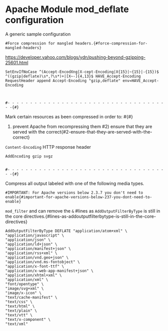 <!--
parent:
    title: Fine_tuning_TAO_26_settings_(Alternative_data_storage)
author:
    - 'Joel Bout'
created_at: '2014-08-29 15:24:27'
updated_at: '2014-08-29 15:24:27'
tags:
    - 'Fine tuning TAO 26 settings (Alternative data storage)'
-->

Apache Module mod\_deflate configuration
========================================

A generic sample configuration



    #Force compression for mangled headers.{#force-compression-for-mangled-headers}

 https://developer.yahoo.com/blogs/ydn/pushing-beyond-gzipping-25601.html



    SetEnvIfNoCase ^(Accept-EncodXng|X-cept-Encoding|X{15}|~{15}|-{15})$ ^((gzip|deflate)\s*,?\s*)+|[X~-]{4,13}$ HAVE_Accept-Encoding
    RequestHeader append Accept-Encoding "gzip,deflate" env=HAVE_Accept-Encoding



    #- - - - - - - - - - - - - - - - - - - - - - - - - - - - - - - - - - - - -{#}

 Mark certain resources as been compressed in order to:
    #{#}

 1) prevent Apache from recompressing them
    #2) ensure that they are served with the correct{#2-ensure-that-they-are-served-with-the-correct}

 `Content-Encoding` HTTP response header


    AddEncoding gzip svgz


    #- - - - - - - - - - - - - - - - - - - - - - - - - - - - - - - - - - - - -{#}

 Compress all output labeled with one of the following media types.

    #IMPORTANT: For Apache versions below 2.3.7 you don't need to enable{#important-for-apache-versions-below-237-you-dont-need-to-enable}

 `mod_filter` and can remove the `` & ``
    #lines as `AddOutputFilterByType` is still in the core directives.{#lines-as-addoutputfilterbytype-is-still-in-the-core-directives}

    AddOutputFilterByType DEFLATE "application/atom+xml" \
    "application/javascript" \
    "application/json" \
    "application/ld+json" \
    "application/manifest+json" \
    "application/rss+xml" \
    "application/vnd.geo+json" \
    "application/vnd.ms-fontobject" \
    "application/x-font-ttf" \
    "application/x-web-app-manifest+json" \
    "application/xhtml+xml" \
    "application/xml" \
    "font/opentype" \
    "image/svg+xml" \
    "image/x-icon" \
    "text/cache-manifest" \
    "text/css" \
    "text/html" \
    "text/plain" \
    "text/vtt" \
    "text/x-component" \
    "text/xml"



